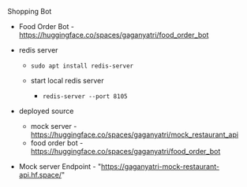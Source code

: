 Shopping Bot 


- Food Order Bot - https://huggingface.co/spaces/gaganyatri/food_order_bot

- redis server 
    - ```sudo apt install redis-server```

    - start local redis server
        - ```redis-server --port 8105```

- deployed source 
    - mock server -     https://huggingface.co/spaces/gaganyatri/mock_restaurant_api
    - food order bot - https://huggingface.co/spaces/gaganyatri/food_order_bot

- Mock server Endpoint -  "https://gaganyatri-mock-restaurant-api.hf.space/" 

